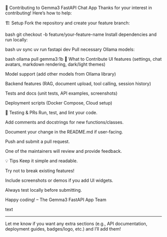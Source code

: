 🤝 Contributing to Gemma3 FastAPI Chat App
Thanks for your interest in contributing! Here’s how to help:

🏗️ Setup
Fork the repository and create your feature branch:

bash
git checkout -b feature/your-feature-name
Install dependencies and run locally:

bash
uv sync
uv run fastapi dev
Pull necessary Ollama models:

bash
ollama pull gemma3:1b
👀 What to Contribute
UI features (settings, chat avatars, markdown rendering, dark/light themes)

Model support (add other models from Ollama library)

Backend features (RAG, document upload, tool calling, session history)

Tests and docs (unit tests, API examples, screenshots)

Deployment scripts (Docker Compose, Cloud setup)

🧪 Testing & PRs
Run, test, and lint your code.

Add comments and docstrings for new functions/classes.

Document your change in the README.md if user-facing.

Push and submit a pull request.

One of the maintainers will review and provide feedback.

💡 Tips
Keep it simple and readable.

Try not to break existing features!

Include screenshots or demos if you add UI widgets.

Always test locally before submitting.

Happy coding!
– The Gemma3 FastAPI App Team

text

---

Let me know if you want any extra sections (e.g., API documentation, deployment guides, badges/logo, etc.) and I’ll add them!